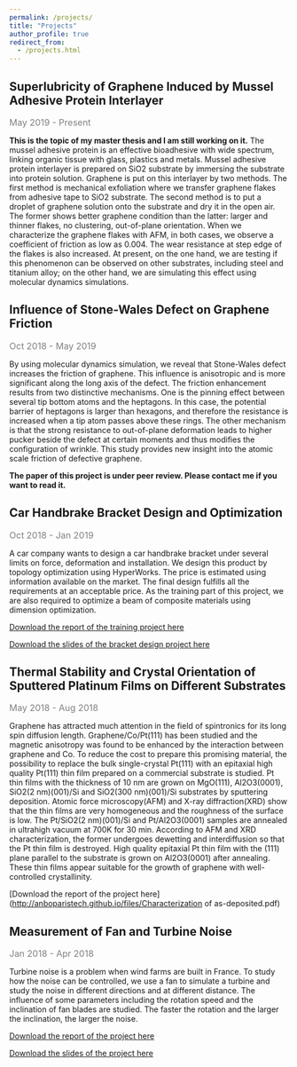 ```yaml
---
permalink: /projects/
title: "Projects"
author_profile: true
redirect_from: 
  - /projects.html
---
```


## Superlubricity of Graphene Induced by Mussel Adhesive Protein Interlayer

<font color="gray" size = "3">May 2019 - Present</font>

<b>This is the topic of my master thesis and I am still working on it.</b> The mussel adhesive protein is an effective bioadhesive with wide spectrum, linking organic tissue with glass, plastics and metals. Mussel adhesive protein interlayer is prepared on SiO2 substrate by immersing the substrate into protein solution. Graphene is put on this interlayer by two methods. The first method is mechanical exfoliation where we transfer graphene flakes from adhesive tape to SiO2 substrate. The second method is to put a droplet of graphene solution onto the substrate and dry it in the open air. The former shows better graphene condition than the latter: larger and thinner flakes, no clustering, out-of-plane orientation. When we characterize the graphene flakes with AFM, in both cases, we observe a coefficient of friction as low as 0.004. The wear resistance at step edge of the flakes is also increased. At present, on the one hand, we are testing if this phenomenon can be observed on other substrates, including steel and titanium alloy; on the other hand, we are simulating this effect using molecular dynamics simulations.


## Influence of Stone-Wales Defect on Graphene Friction

<font color="gray" size = "3">Oct 2018 - May 2019</font>

By using molecular dynamics simulation, we reveal that Stone-Wales defect increases the friction of graphene. This influence is anisotropic and is more significant along the long axis of the defect. The friction enhancement results from two distinctive mechanisms. One is the pinning effect between several tip bottom atoms and the heptagons. In this case, the potential barrier of heptagons is larger than hexagons, and therefore the resistance is increased when a tip atom passes above these rings. The other mechanism is that the strong resistance to out-of-plane deformation leads to higher pucker beside the defect at certain moments and thus modifies the configuration of wrinkle. This study provides new insight into the atomic scale friction of defective graphene.

<b>The paper of this project is under peer review. Please contact me if you want to read it.</b>


## Car Handbrake Bracket Design and Optimization

<font color="gray" size = "3">Oct 2018 - Jan 2019</font>

A car company wants to design a car handbrake bracket under several limits on force, deformation and installation. We design this product by topology optimization using HyperWorks. The price is estimated using information available on the market. The final design fulfills all the requirements at an acceptable price. As the training part of this project, we are also required to optimize a beam of composite materials using dimension optimization.

[Download the report of the training project here](http://anboparistech.github.io/files/BeamOptimization.pdf)

[Download the slides of the bracket design project here](http://anboparistech.github.io/files/BracketDesign.pptx)


## Thermal Stability and Crystal Orientation of Sputtered Platinum Films on Different Substrates

<font color="gray" size = "3">May 2018 - Aug 2018</font>

Graphene has attracted much attention in the field of spintronics for its long spin diffusion length. Graphene/Co/Pt(111) has been studied and the magnetic anisotropy was found to be enhanced by the interaction between graphene and Co. To reduce the cost to prepare this promising material, the possibility to replace the bulk single-crystal Pt(111) with an epitaxial high quality Pt(111) thin film prepared on a commercial substrate is studied. Pt thin films with the thickness of 10 nm are grown on MgO(111), Al2O3(0001), SiO2(2 nm)(001)/Si and SiO2(300 nm)(001)/Si substrates by sputtering deposition. Atomic force microscopy(AFM) and X-ray diffraction(XRD) show that the thin films are very homogeneous and the roughness of the surface is low. The Pt/SiO2(2 nm)(001)/Si and Pt/Al2O3(0001) samples are annealed in ultrahigh vacuum at 700K for 30 min. According to AFM and XRD characterization, the former undergoes dewetting and interdiffusion so that the Pt thin film is destroyed. High quality epitaxial Pt thin film with the (111) plane parallel to the substrate is grown on Al2O3(0001) after annealing. These thin films appear suitable for the growth of graphene with well-controlled crystallinity.

[Download the report of the project here](http://anboparistech.github.io/files/Characterization of as-deposited.pdf)


## Measurement of Fan and Turbine Noise

<font color="gray" size = "3">Jan 2018 - Apr 2018</font>

Turbine noise is a problem when wind farms are built in France. To study how the noise can be controlled, we use a fan to simulate a turbine and study the noise in different directions and at different distance. The influence of some parameters including the rotation speed and the inclination of fan blades are studied. The faster the rotation and the larger the inclination, the larger the noise.

[Download the report of the project here](http://anboparistech.github.io/files/caracterisation-experimentale-du.pdf)

[Download the slides of the project here](http://anboparistech.github.io/files/caracterisation-experimentale-du.pptx)



